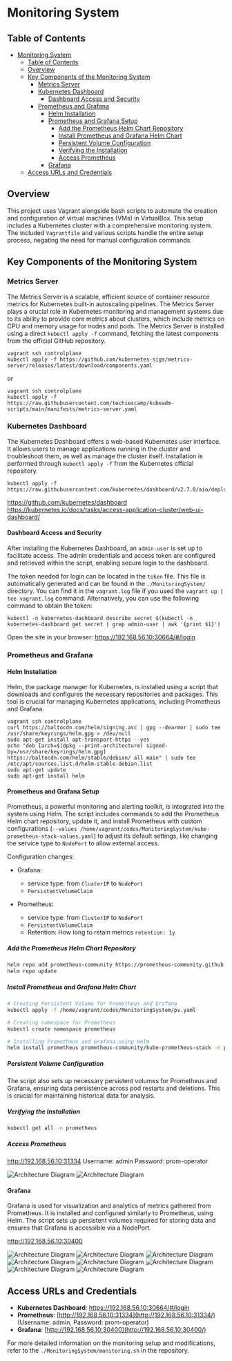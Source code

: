# Monitoring System

## Table of Contents

- [Monitoring System](#monitoring-system)
  - [Table of Contents](#table-of-contents)
  - [Overview](#overview)
  - [Key Components of the Monitoring System](#key-components-of-the-monitoring-system)
    - [Metrics Server](#metrics-server)
    - [Kubernetes Dashboard](#kubernetes-dashboard)
      - [Dashboard Access and Security](#dashboard-access-and-security)
    - [Prometheus and Grafana](#prometheus-and-grafana)
      - [Helm Installation](#helm-installation)
      - [Prometheus and Grafana Setup](#prometheus-and-grafana-setup)
        - [Add the Prometheus Helm Chart Repository](#add-the-prometheus-helm-chart-repository)
        - [Install Prometheus and Grafana Helm Chart](#install-prometheus-and-grafana-helm-chart)
        - [Persistent Volume Configuration](#persistent-volume-configuration)
        - [Verifying the Installation](#verifying-the-installation)
        - [Access Prometheus](#access-prometheus)
      - [Grafana](#grafana)
  - [Access URLs and Credentials](#access-urls-and-credentials)


## Overview

This project uses Vagrant alongside bash scripts to automate the creation and configuration of virtual machines (VMs) in VirtualBox. This setup includes a Kubernetes cluster with a comprehensive monitoring system. The included `Vagrantfile` and various scripts handle the entire setup process, negating the need for manual configuration commands.

## Key Components of the Monitoring System

### Metrics Server

The Metrics Server is a scalable, efficient source of container resource metrics for Kubernetes built-in autoscaling pipelines. The Metrics Server plays a crucial role in Kubernetes monitoring and management systems due to its ability to provide core metrics about clusters, which include metrics on CPU and memory usage for nodes and pods. The Metrics Server is installed using a direct `kubectl apply -f` command, fetching the latest components from the official GitHub repository.

```shell
vagrant ssh controlplane
kubectl apply -f https://github.com/kubernetes-sigs/metrics-server/releases/latest/download/components.yaml
```

or

```shell
vagrant ssh controlplane
kubectl apply -f https://raw.githubusercontent.com/techiescamp/kubeadm-scripts/main/manifests/metrics-server.yaml
```

### Kubernetes Dashboard

The Kubernetes Dashboard offers a web-based Kubernetes user interface. It allows users to manage applications running in the cluster and troubleshoot them, as well as manage the cluster itself. Installation is performed through `kubectl apply -f` from the Kubernetes official repository.

```shell
kubectl apply -f https://raw.githubusercontent.com/kubernetes/dashboard/v2.7.0/aio/deploy/recommended.yaml
```

https://github.com/kubernetes/dashboard
https://kubernetes.io/docs/tasks/access-application-cluster/web-ui-dashboard/

#### Dashboard Access and Security

After installing the Kubernetes Dashboard, an `admin-user` is set up to facilitate access. The admin credentials and access token are configured and retrieved within the script, enabling secure login to the dashboard.

The token needed for login can be located in the `token` file. This file is automatically generated and can be found in the `./MonitoringSystem/` directory. You can find it in the `vagrant.log` file if you used the `vagrant up | tee vagrant.log` command. Alternatively, you can use the following command to obtain the token:
  
  ```shell
kubectl -n kubernetes-dashboard describe secret $(kubectl -n kubernetes-dashboard get secret | grep admin-user | awk '{print $1}')
```
Open the site in your browser: https://192.168.56.10:30664/#/login


### Prometheus and Grafana

#### Helm Installation

Helm, the package manager for Kubernetes, is installed using a script that downloads and configures the necessary repositories and packages. This tool is crucial for managing Kubernetes applications, including Prometheus and Grafana.

```shell
vagrant ssh controlplane
curl https://baltocdn.com/helm/signing.asc | gpg --dearmor | sudo tee /usr/share/keyrings/helm.gpg > /dev/null
sudo apt-get install apt-transport-https --yes
echo "deb [arch=$(dpkg --print-architecture) signed-by=/usr/share/keyrings/helm.gpg] https://baltocdn.com/helm/stable/debian/ all main" | sudo tee /etc/apt/sources.list.d/helm-stable-debian.list
sudo apt-get update
sudo apt-get install helm
```

#### Prometheus and Grafana Setup

Prometheus, a powerful monitoring and alerting toolkit, is integrated into the system using Helm. The script includes commands to add the Prometheus Helm chart repository, update it, and install Prometheus with custom configurations (`--values /home/vagrant/codes/MonitoringSystem/kube-prometheus-stack-values.yaml`) to adjust its default settings, like changing the service type to `NodePort` to allow external access.

Configuration changes:

- Grafana:
  - service type: from `ClusterIP` to `NodePort`
  - `PersistentVolumeClaim`

- Prometheus:
  - service type: from `ClusterIP` to `NodePort`
  - `PersistentVolumeClaim`
  - Retention: How long to retain metrics `retention: 1y` 


##### Add the Prometheus Helm Chart Repository

```bash
helm repo add prometheus-community https://prometheus-community.github.io/helm-charts
helm repo update
```

##### Install Prometheus and Grafana Helm Chart


```bash
# Creating Persistent Volume for Prometheus and Grafana
kubectl apply -f /home/vagrant/codes/MonitoringSystem/pv.yaml

# Creating namespace for Prometheus
kubectl create namespace prometheus

# Installing Prometheus and Grafana using Helm
helm install prometheus prometheus-community/kube-prometheus-stack -n prometheus --values /home/vagrant/codes/MonitoringSystem/kube-prometheus-stack-values.yaml
``` 
##### Persistent Volume Configuration

The script also sets up necessary persistent volumes for Prometheus and Grafana, ensuring data persistence across pod restarts and deletions. This is crucial for maintaining historical data for analysis.

##### Verifying the Installation
```bash
kubectl get all -n prometheus
```


##### Access Prometheus

http://192.168.56.10:31334
Username: admin
Password: prom-operator

![Architecture Diagram](../images/prom1.png)
![Architecture Diagram](../images/prom2.png)

#### Grafana

Grafana is used for visualization and analytics of metrics gathered from Prometheus. It is installed and configured similarly to Prometheus, using Helm. The script sets up persistent volumes required for storing data and ensures that Grafana is accessible via a NodePort.

http://192.168.56.10:30400

![Architecture Diagram](../images/g1.png)
![Architecture Diagram](../images/g2.png)
![Architecture Diagram](../images/g3.png)
![Architecture Diagram](../images/g4.png)
![Architecture Diagram](../images/g5.png)
![Architecture Diagram](../images/g6.png)
![Architecture Diagram](../images/g7.png)
![Architecture Diagram](../images/g8.png)

## Access URLs and Credentials

- **Kubernetes Dashboard**: https://192.168.56.10:30664/#/login
- **Prometheus**: [http://192.168.56.10:31334](http://192.168.56.10:31334/) (Username: admin, Password: prom-operator)
- **Grafana**: [http://192.168.56.10:30400](http://192.168.56.10:30400/)

For more detailed information on the monitoring setup and modifications, refer to the `./MonitoringSystem/monitoring.sh` in the repository.